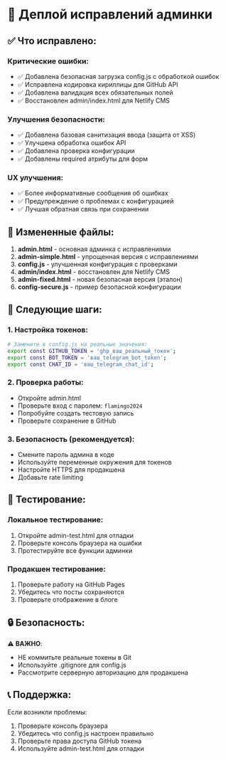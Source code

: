 # 🚀 Деплой исправлений админки

## ✅ Что исправлено:

### Критические ошибки:
- ✅ Добавлена безопасная загрузка config.js с обработкой ошибок
- ✅ Исправлена кодировка кириллицы для GitHub API
- ✅ Добавлена валидация всех обязательных полей
- ✅ Восстановлен admin/index.html для Netlify CMS

### Улучшения безопасности:
- ✅ Добавлена базовая санитизация ввода (защита от XSS)
- ✅ Улучшена обработка ошибок API
- ✅ Добавлена проверка конфигурации
- ✅ Добавлены required атрибуты для форм

### UX улучшения:
- ✅ Более информативные сообщения об ошибках
- ✅ Предупреждение о проблемах с конфигурацией
- ✅ Лучшая обратная связь при сохранении

## 📁 Измененные файлы:

1. **admin.html** - основная админка с исправлениями
2. **admin-simple.html** - упрощенная версия с исправлениями  
3. **config.js** - улучшенная конфигурация с проверками
4. **admin/index.html** - восстановлен для Netlify CMS
5. **admin-fixed.html** - новая безопасная версия (эталон)
6. **config-secure.js** - пример безопасной конфигурации

## 🔧 Следующие шаги:

### 1. Настройка токенов:
```bash
# Замените в config.js на реальные значения:
export const GITHUB_TOKEN = 'ghp_ваш_реальный_токен';
export const BOT_TOKEN = 'ваш_telegram_bot_token';
export const CHAT_ID = 'ваш_telegram_chat_id';
```

### 2. Проверка работы:
- Откройте admin.html
- Проверьте вход с паролем: `flamingo2024`
- Попробуйте создать тестовую запись
- Проверьте сохранение в GitHub

### 3. Безопасность (рекомендуется):
- Смените пароль админа в коде
- Используйте переменные окружения для токенов
- Настройте HTTPS для продакшена
- Добавьте rate limiting

## 🧪 Тестирование:

### Локальное тестирование:
1. Откройте admin-test.html для отладки
2. Проверьте консоль браузера на ошибки
3. Протестируйте все функции админки

### Продакшен тестирование:
1. Проверьте работу на GitHub Pages
2. Убедитесь что посты сохраняются
3. Проверьте отображение в блоге

## 🔒 Безопасность:

⚠️ **ВАЖНО**: 
- НЕ коммитьте реальные токены в Git
- Используйте .gitignore для config.js
- Рассмотрите серверную авторизацию для продакшена

## 📞 Поддержка:

Если возникли проблемы:
1. Проверьте консоль браузера
2. Убедитесь что config.js настроен правильно
3. Проверьте права доступа GitHub токена
4. Используйте admin-test.html для отладки